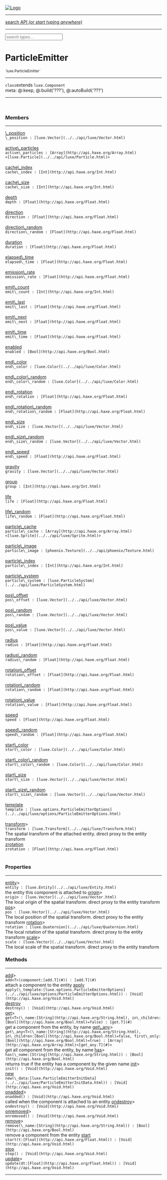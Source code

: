 
[![Logo](../../images/logo.png)](../../api/index.html)

<hr/>
<a href="#" id="search_bar" onclick="return;"><div> search API <em>(or start typing anywhere)</em> </div></a>
<hr/>

<script src="../../js/omnibar.js"> </script>
<link rel="stylesheet" type="text/css" href="../../css/omnibar.css" media="all">

<div id="omnibar"> <a href="#" onclick="return" id="omnibar_close"></a> <input id="omnibar_text" type="text" placeholder="search types..."></input></div>
<script  id="typelist" data-relpath="../../" data-types="Luxe,luxe.AppConfig,luxe.Audio,luxe.Camera,luxe.Circle,luxe.Color,luxe.ColorHSL,luxe.ColorHSV,luxe.Component,luxe.Core,luxe.Cursor,luxe.Debug,luxe.Draw,luxe.EmitHandler,luxe.Emitter,luxe.Entity,luxe.Events,luxe.Game,luxe.GamepadEvent,luxe.GamepadEventType,luxe.ID,luxe.Input,luxe.InputEvent,luxe.InputType,luxe.InteractState,luxe.Key,luxe.KeyEvent,luxe.Log,luxe.Matrix,luxe.Mesh,luxe.ModState,luxe.MouseButton,luxe.MouseEvent,luxe.NineSlice,luxe.Objects,luxe.Parcel,luxe.ParcelProgress,luxe.Particle,luxe.ParticleEmitter,luxe.ParticleEmitterInitData,luxe.ParticleSystem,luxe.Physics,luxe.PhysicsEngine,luxe.ProjectionType,luxe.Quaternion,luxe.Rectangle,luxe.Scan,luxe.Scene,luxe.Screen,luxe.SizeMode,luxe.Sound,luxe.Sprite,luxe.State,luxe.States,luxe.Text,luxe.TextAlign,luxe.TextEvent,luxe.TextEventType,luxe.Timer,luxe.TouchEvent,luxe.Transform,luxe.Vec,luxe.Vector,luxe.Visual,luxe._Core.CoreThreadRequest,luxe._Core.LoadShaderInfo,luxe._Core.LoadTextureInfo,luxe._Emitter.EmitNode,luxe._Events.EventConnection,luxe._Events.EventObject,luxe._NineSlice.Slice,luxe._Parcel.FontInfo,luxe._Parcel.ShaderInfo,luxe._Parcel.SoundInfo,luxe.collision.Collision,luxe.collision.CollisionData,luxe.collision.ShapeDrawer,luxe.collision.ShapeDrawerLuxe,luxe.collision.shapes.Circle,luxe.collision.shapes.Polygon,luxe.collision.shapes.Shape,luxe.components.Components,luxe.components.cameras.FlyCamera,luxe.components.render.MeshComponent,luxe.components.sprite.SpriteAnimation,luxe.components.sprite.SpriteAnimationData,luxe.components.sprite.SpriteAnimationEventData,luxe.components.sprite.SpriteAnimationFrame,luxe.components.sprite.SpriteAnimationFrameEvent,luxe.components.sprite.SpriteAnimationFrameSource,luxe.components.sprite.SpriteAnimationType,luxe.debug.BatcherDebugView,luxe.debug.DebugInspectorOptions,luxe.debug.DebugView,luxe.debug.Inspector,luxe.debug.ProfilerDebugView,luxe.debug.RenderStats,luxe.debug.StatsDebugView,luxe.debug.TraceDebugView,luxe.debug._ProfilerDebugView.ProfilerBar,luxe.debug._ProfilerDebugView.ProfilerValue,luxe.importers.obj.Data,luxe.importers.obj.Normal,luxe.importers.obj.Reader,luxe.importers.obj.UV,luxe.importers.obj.Vector,luxe.importers.obj.Vertex,luxe.importers.texturepacker.TexturePackerData,luxe.importers.texturepacker.TexturePackerFrame,luxe.importers.texturepacker.TexturePackerJSON,luxe.importers.texturepacker.TexturePackerJSONType,luxe.importers.texturepacker.TexturePackerMeta,luxe.importers.texturepacker.TexturePackerRect,luxe.importers.texturepacker.TexturePackerSize,luxe.importers.texturepacker.TexturePackerSpriteAnimation,luxe.macros.BuildVersion,luxe.macros.ComponentRules,luxe.macros.EntityRules,luxe.options.BatcherOptions,luxe.options.CameraOptions,luxe.options.CircleGeometryOptions,luxe.options.ColorOptions,luxe.options.ComponentOptions,luxe.options.DrawArcOptions,luxe.options.DrawBoxOptions,luxe.options.DrawCircleOptions,luxe.options.DrawLineOptions,luxe.options.DrawNgonOptions,luxe.options.DrawPlaneOptions,luxe.options.DrawRectangleOptions,luxe.options.DrawRingOptions,luxe.options.DrawTextureOptions,luxe.options.EntityOptions,luxe.options.FontOptions,luxe.options.GeometryOptions,luxe.options.LineGeometryOptions,luxe.options.LuxeCameraOptions,luxe.options.MeshOptions,luxe.options.NineSliceOptions,luxe.options.ParcelOptions,luxe.options.ParcelProgressOptions,luxe.options.ParticleEmitterOptions,luxe.options.ParticleOptions,luxe.options.PlaneGeometryOptions,luxe.options.QuadGeometryOptions,luxe.options.RectangleGeometryOptions,luxe.options.ResourceOptions,luxe.options.SpriteOptions,luxe.options.StateOptions,luxe.options.StatesOptions,luxe.options.TextureOptions,luxe.options.TileLayerOptions,luxe.options.TileOptions,luxe.options.TilemapOptions,luxe.options.TilemapVisualOptions,luxe.options.TilesetOptions,luxe.options.VisualOptions,luxe.options._DrawOptions.DrawOptions,luxe.resource.DataResource,luxe.resource.JSONResource,luxe.resource.Resource,luxe.resource.ResourceManager,luxe.resource.ResourceStats,luxe.resource.ResourceType,luxe.resource.SoundResource,luxe.resource.TextResource,luxe.structural.BST,luxe.structural.BSTNode,luxe.structural.BSTTraverseMethod,luxe.structural.Bag,luxe.structural.BalancedBST,luxe.structural.BalancedBSTNode,luxe.structural.BalancedBSTTraverseMethod,luxe.structural.Heap,luxe.structural.Pool,luxe.structural.Stack,luxe.structural.StackNode,luxe.structural._Bag.BagNode,luxe.tilemaps.Isometric,luxe.tilemaps.IsometricVisuals,luxe.tilemaps.Ortho,luxe.tilemaps.OrthoVisuals,luxe.tilemaps.Tile,luxe.tilemaps.TileArray,luxe.tilemaps.TileLayer,luxe.tilemaps.TileOffset,luxe.tilemaps.TiledMap,luxe.tilemaps.TiledMapOptions,luxe.tilemaps.Tilemap,luxe.tilemaps.TilemapOrientation,luxe.tilemaps.TilemapVisuals,luxe.tilemaps.TilemapVisualsLayerGeometry,luxe.tilemaps.Tileset,luxe.tilemaps.tiled.TiledLayer,luxe.tilemaps.tiled.TiledMapData,luxe.tilemaps.tiled.TiledObject,luxe.tilemaps.tiled.TiledObjectGroup,luxe.tilemaps.tiled.TiledObjectType,luxe.tilemaps.tiled.TiledPolyObject,luxe.tilemaps.tiled.TiledPropertyTile,luxe.tilemaps.tiled.TiledTile,luxe.tilemaps.tiled.TiledTileset,luxe.tween.Actuate,luxe.tween.BezierPath,luxe.tween.ComponentPath,luxe.tween.IComponentPath,luxe.tween.LinearPath,luxe.tween.MotionPath,luxe.tween.ObjectHash,luxe.tween.RotationPath,luxe.tween._Actuate.TweenTimer,luxe.tween.actuators.GenericActuator,luxe.tween.actuators.IGenericActuator,luxe.tween.actuators.MethodActuator,luxe.tween.actuators.MotionPathActuator,luxe.tween.actuators.PropertyDetails,luxe.tween.actuators.PropertyPathDetails,luxe.tween.actuators.SimpleActuator,luxe.tween.easing.Back,luxe.tween.easing.BackEaseIn,luxe.tween.easing.BackEaseInOut,luxe.tween.easing.BackEaseOut,luxe.tween.easing.Bounce,luxe.tween.easing.BounceEaseIn,luxe.tween.easing.BounceEaseInOut,luxe.tween.easing.BounceEaseOut,luxe.tween.easing.Cubic,luxe.tween.easing.CubicEaseIn,luxe.tween.easing.CubicEaseInOut,luxe.tween.easing.CubicEaseOut,luxe.tween.easing.Elastic,luxe.tween.easing.ElasticEaseIn,luxe.tween.easing.ElasticEaseInOut,luxe.tween.easing.ElasticEaseOut,luxe.tween.easing.Expo,luxe.tween.easing.ExpoEaseIn,luxe.tween.easing.ExpoEaseInOut,luxe.tween.easing.ExpoEaseOut,luxe.tween.easing.IEasing,luxe.tween.easing.Linear,luxe.tween.easing.LinearEaseNone,luxe.tween.easing.Quad,luxe.tween.easing.QuadEaseIn,luxe.tween.easing.QuadEaseInOut,luxe.tween.easing.QuadEaseOut,luxe.tween.easing.Quart,luxe.tween.easing.QuartEaseIn,luxe.tween.easing.QuartEaseInOut,luxe.tween.easing.QuartEaseOut,luxe.tween.easing.Quint,luxe.tween.easing.QuintEaseIn,luxe.tween.easing.QuintEaseInOut,luxe.tween.easing.QuintEaseOut,luxe.tween.easing.Sine,luxe.tween.easing.SineEaseIn,luxe.tween.easing.SineEaseInOut,luxe.tween.easing.SineEaseOut,luxe.utils.GeometryUtils,luxe.utils.JSON,luxe.utils.Maths,luxe.utils.UUID,luxe.utils.Utils,luxe.utils._UUID.Rule30,luxe.utils.json.JSONDecoder,luxe.utils.json.JSONEncoder,luxe.utils.json.JSONParseError,luxe.utils.json.JSONToken,luxe.utils.json.JSONTokenType,luxe.utils.json.JSONTokenizer,phoenix.BatchGroup,phoenix.BatchState,phoenix.Batcher,phoenix.BatcherKey,phoenix.BitmapFont,phoenix.BlendMode,phoenix.Camera,phoenix.Character,phoenix.Circle,phoenix.ClampType,phoenix.Color,phoenix.ColorHSL,phoenix.ColorHSV,phoenix.DualQuaternion,phoenix.FilterType,phoenix.KerningKey,phoenix.KeyValuePair,phoenix.Matrix,phoenix.MatrixTransform,phoenix.PageInfo,phoenix.PrimitiveType,phoenix.ProjectionType,phoenix.Quaternion,phoenix.Ray,phoenix.Rectangle,phoenix.RenderPass,phoenix.RenderPath,phoenix.RenderState,phoenix.RenderTexture,phoenix.Renderer,phoenix.RendererStats,phoenix.Shader,phoenix.Spatial,phoenix.TextAlign,phoenix.Texture,phoenix.Transform,phoenix.UniformValue,phoenix.UniformValueType,phoenix.Vec,phoenix.Vector,phoenix._Vector.Vec_Impl_,phoenix.geometry.ArcGeometry,phoenix.geometry.CircleGeometry,phoenix.geometry.ComplexGeometry,phoenix.geometry.ComplexQuad,phoenix.geometry.CompositeGeometry,phoenix.geometry.Geometry,phoenix.geometry.GeometryKey,phoenix.geometry.GeometryState,phoenix.geometry.LineGeometry,phoenix.geometry.PlaneGeometry,phoenix.geometry.QuadGeometry,phoenix.geometry.RectangleGeometry,phoenix.geometry.RingGeometry,phoenix.geometry.TextGeometry,phoenix.geometry.TextureCoord,phoenix.geometry.TextureCoordSet,phoenix.geometry.Vertex,phoenix.utils.Rendering"></script>


<h1>ParticleEmitter</h1>
<small>`luxe.ParticleEmitter`</small>



<hr/>

`class`extends <code><span>luxe.Component</span></code><br/><span class="meta">
meta: @:keep, @:build(&#x27;???&#x27;), @:autoBuild(&#x27;???&#x27;)</span>

<hr/>


&nbsp;
&nbsp;




<h3>Members</h3> <hr/><span class="member apipage">
                <a name="_position"><a class="lift" href="#_position">\_position</a></a><div class="clear"></div>
                <code class="signature apipage">\_position : [luxe.Vector](../../api/luxe/Vector.html)</code><br/></span>
            <span class="small_desc_flat"></span><br/><span class="member apipage">
                <a name="active_particles"><a class="lift" href="#active_particles">active\_particles</a></a><div class="clear"></div>
                <code class="signature apipage">active\_particles : [Array](http://api.haxe.org/Array.html)&lt;[luxe.Particle](../../api/luxe/Particle.html)&gt;</code><br/></span>
            <span class="small_desc_flat"></span><br/><span class="member apipage">
                <a name="cache_index"><a class="lift" href="#cache_index">cache\_index</a></a><div class="clear"></div>
                <code class="signature apipage">cache\_index : [Int](http://api.haxe.org/Int.html)</code><br/></span>
            <span class="small_desc_flat"></span><br/><span class="member apipage">
                <a name="cache_size"><a class="lift" href="#cache_size">cache\_size</a></a><div class="clear"></div>
                <code class="signature apipage">cache\_size : [Int](http://api.haxe.org/Int.html)</code><br/></span>
            <span class="small_desc_flat"></span><br/><span class="member apipage">
                <a name="depth"><a class="lift" href="#depth">depth</a></a><div class="clear"></div>
                <code class="signature apipage">depth : [Float](http://api.haxe.org/Float.html)</code><br/></span>
            <span class="small_desc_flat"></span><br/><span class="member apipage">
                <a name="direction"><a class="lift" href="#direction">direction</a></a><div class="clear"></div>
                <code class="signature apipage">direction : [Float](http://api.haxe.org/Float.html)</code><br/></span>
            <span class="small_desc_flat"></span><br/><span class="member apipage">
                <a name="direction_random"><a class="lift" href="#direction_random">direction\_random</a></a><div class="clear"></div>
                <code class="signature apipage">direction\_random : [Float](http://api.haxe.org/Float.html)</code><br/></span>
            <span class="small_desc_flat"></span><br/><span class="member apipage">
                <a name="duration"><a class="lift" href="#duration">duration</a></a><div class="clear"></div>
                <code class="signature apipage">duration : [Float](http://api.haxe.org/Float.html)</code><br/></span>
            <span class="small_desc_flat"></span><br/><span class="member apipage">
                <a name="elapsed_time"><a class="lift" href="#elapsed_time">elapsed\_time</a></a><div class="clear"></div>
                <code class="signature apipage">elapsed\_time : [Float](http://api.haxe.org/Float.html)</code><br/></span>
            <span class="small_desc_flat"></span><br/><span class="member apipage">
                <a name="emission_rate"><a class="lift" href="#emission_rate">emission\_rate</a></a><div class="clear"></div>
                <code class="signature apipage">emission\_rate : [Float](http://api.haxe.org/Float.html)</code><br/></span>
            <span class="small_desc_flat"></span><br/><span class="member apipage">
                <a name="emit_count"><a class="lift" href="#emit_count">emit\_count</a></a><div class="clear"></div>
                <code class="signature apipage">emit\_count : [Int](http://api.haxe.org/Int.html)</code><br/></span>
            <span class="small_desc_flat"></span><br/><span class="member apipage">
                <a name="emit_last"><a class="lift" href="#emit_last">emit\_last</a></a><div class="clear"></div>
                <code class="signature apipage">emit\_last : [Float](http://api.haxe.org/Float.html)</code><br/></span>
            <span class="small_desc_flat"></span><br/><span class="member apipage">
                <a name="emit_next"><a class="lift" href="#emit_next">emit\_next</a></a><div class="clear"></div>
                <code class="signature apipage">emit\_next : [Float](http://api.haxe.org/Float.html)</code><br/></span>
            <span class="small_desc_flat"></span><br/><span class="member apipage">
                <a name="emit_time"><a class="lift" href="#emit_time">emit\_time</a></a><div class="clear"></div>
                <code class="signature apipage">emit\_time : [Float](http://api.haxe.org/Float.html)</code><br/></span>
            <span class="small_desc_flat"></span><br/><span class="member apipage">
                <a name="enabled"><a class="lift" href="#enabled">enabled</a></a><div class="clear"></div>
                <code class="signature apipage">enabled : [Bool](http://api.haxe.org/Bool.html)</code><br/></span>
            <span class="small_desc_flat"></span><br/><span class="member apipage">
                <a name="end_color"><a class="lift" href="#end_color">end\_color</a></a><div class="clear"></div>
                <code class="signature apipage">end\_color : [luxe.Color](../../api/luxe/Color.html)</code><br/></span>
            <span class="small_desc_flat"></span><br/><span class="member apipage">
                <a name="end_color_random"><a class="lift" href="#end_color_random">end\_color\_random</a></a><div class="clear"></div>
                <code class="signature apipage">end\_color\_random : [luxe.Color](../../api/luxe/Color.html)</code><br/></span>
            <span class="small_desc_flat"></span><br/><span class="member apipage">
                <a name="end_rotation"><a class="lift" href="#end_rotation">end\_rotation</a></a><div class="clear"></div>
                <code class="signature apipage">end\_rotation : [Float](http://api.haxe.org/Float.html)</code><br/></span>
            <span class="small_desc_flat"></span><br/><span class="member apipage">
                <a name="end_rotation_random"><a class="lift" href="#end_rotation_random">end\_rotation\_random</a></a><div class="clear"></div>
                <code class="signature apipage">end\_rotation\_random : [Float](http://api.haxe.org/Float.html)</code><br/></span>
            <span class="small_desc_flat"></span><br/><span class="member apipage">
                <a name="end_size"><a class="lift" href="#end_size">end\_size</a></a><div class="clear"></div>
                <code class="signature apipage">end\_size : [luxe.Vector](../../api/luxe/Vector.html)</code><br/></span>
            <span class="small_desc_flat"></span><br/><span class="member apipage">
                <a name="end_size_random"><a class="lift" href="#end_size_random">end\_size\_random</a></a><div class="clear"></div>
                <code class="signature apipage">end\_size\_random : [luxe.Vector](../../api/luxe/Vector.html)</code><br/></span>
            <span class="small_desc_flat"></span><br/><span class="member apipage">
                <a name="end_speed"><a class="lift" href="#end_speed">end\_speed</a></a><div class="clear"></div>
                <code class="signature apipage">end\_speed : [Float](http://api.haxe.org/Float.html)</code><br/></span>
            <span class="small_desc_flat"></span><br/><span class="member apipage">
                <a name="gravity"><a class="lift" href="#gravity">gravity</a></a><div class="clear"></div>
                <code class="signature apipage">gravity : [luxe.Vector](../../api/luxe/Vector.html)</code><br/></span>
            <span class="small_desc_flat"></span><br/><span class="member apipage">
                <a name="group"><a class="lift" href="#group">group</a></a><div class="clear"></div>
                <code class="signature apipage">group : [Int](http://api.haxe.org/Int.html)</code><br/></span>
            <span class="small_desc_flat"></span><br/><span class="member apipage">
                <a name="life"><a class="lift" href="#life">life</a></a><div class="clear"></div>
                <code class="signature apipage">life : [Float](http://api.haxe.org/Float.html)</code><br/></span>
            <span class="small_desc_flat"></span><br/><span class="member apipage">
                <a name="life_random"><a class="lift" href="#life_random">life\_random</a></a><div class="clear"></div>
                <code class="signature apipage">life\_random : [Float](http://api.haxe.org/Float.html)</code><br/></span>
            <span class="small_desc_flat"></span><br/><span class="member apipage">
                <a name="particle_cache"><a class="lift" href="#particle_cache">particle\_cache</a></a><div class="clear"></div>
                <code class="signature apipage">particle\_cache : [Array](http://api.haxe.org/Array.html)&lt;[luxe.Sprite](../../api/luxe/Sprite.html)&gt;</code><br/></span>
            <span class="small_desc_flat"></span><br/><span class="member apipage">
                <a name="particle_image"><a class="lift" href="#particle_image">particle\_image</a></a><div class="clear"></div>
                <code class="signature apipage">particle\_image : [phoenix.Texture](../../api/phoenix/Texture.html)</code><br/></span>
            <span class="small_desc_flat"></span><br/><span class="member apipage">
                <a name="particle_index"><a class="lift" href="#particle_index">particle\_index</a></a><div class="clear"></div>
                <code class="signature apipage">particle\_index : [Int](http://api.haxe.org/Int.html)</code><br/></span>
            <span class="small_desc_flat"></span><br/><span class="member apipage">
                <a name="particle_system"><a class="lift" href="#particle_system">particle\_system</a></a><div class="clear"></div>
                <code class="signature apipage">particle\_system : [luxe.ParticleSystem](../../api/luxe/ParticleSystem.html)</code><br/></span>
            <span class="small_desc_flat"></span><br/><span class="member apipage">
                <a name="pos_offset"><a class="lift" href="#pos_offset">pos\_offset</a></a><div class="clear"></div>
                <code class="signature apipage">pos\_offset : [luxe.Vector](../../api/luxe/Vector.html)</code><br/></span>
            <span class="small_desc_flat"></span><br/><span class="member apipage">
                <a name="pos_random"><a class="lift" href="#pos_random">pos\_random</a></a><div class="clear"></div>
                <code class="signature apipage">pos\_random : [luxe.Vector](../../api/luxe/Vector.html)</code><br/></span>
            <span class="small_desc_flat"></span><br/><span class="member apipage">
                <a name="pos_value"><a class="lift" href="#pos_value">pos\_value</a></a><div class="clear"></div>
                <code class="signature apipage">pos\_value : [luxe.Vector](../../api/luxe/Vector.html)</code><br/></span>
            <span class="small_desc_flat"></span><br/><span class="member apipage">
                <a name="radius"><a class="lift" href="#radius">radius</a></a><div class="clear"></div>
                <code class="signature apipage">radius : [Float](http://api.haxe.org/Float.html)</code><br/></span>
            <span class="small_desc_flat"></span><br/><span class="member apipage">
                <a name="radius_random"><a class="lift" href="#radius_random">radius\_random</a></a><div class="clear"></div>
                <code class="signature apipage">radius\_random : [Float](http://api.haxe.org/Float.html)</code><br/></span>
            <span class="small_desc_flat"></span><br/><span class="member apipage">
                <a name="rotation_offset"><a class="lift" href="#rotation_offset">rotation\_offset</a></a><div class="clear"></div>
                <code class="signature apipage">rotation\_offset : [Float](http://api.haxe.org/Float.html)</code><br/></span>
            <span class="small_desc_flat"></span><br/><span class="member apipage">
                <a name="rotation_random"><a class="lift" href="#rotation_random">rotation\_random</a></a><div class="clear"></div>
                <code class="signature apipage">rotation\_random : [Float](http://api.haxe.org/Float.html)</code><br/></span>
            <span class="small_desc_flat"></span><br/><span class="member apipage">
                <a name="rotation_value"><a class="lift" href="#rotation_value">rotation\_value</a></a><div class="clear"></div>
                <code class="signature apipage">rotation\_value : [Float](http://api.haxe.org/Float.html)</code><br/></span>
            <span class="small_desc_flat"></span><br/><span class="member apipage">
                <a name="speed"><a class="lift" href="#speed">speed</a></a><div class="clear"></div>
                <code class="signature apipage">speed : [Float](http://api.haxe.org/Float.html)</code><br/></span>
            <span class="small_desc_flat"></span><br/><span class="member apipage">
                <a name="speed_random"><a class="lift" href="#speed_random">speed\_random</a></a><div class="clear"></div>
                <code class="signature apipage">speed\_random : [Float](http://api.haxe.org/Float.html)</code><br/></span>
            <span class="small_desc_flat"></span><br/><span class="member apipage">
                <a name="start_color"><a class="lift" href="#start_color">start\_color</a></a><div class="clear"></div>
                <code class="signature apipage">start\_color : [luxe.Color](../../api/luxe/Color.html)</code><br/></span>
            <span class="small_desc_flat"></span><br/><span class="member apipage">
                <a name="start_color_random"><a class="lift" href="#start_color_random">start\_color\_random</a></a><div class="clear"></div>
                <code class="signature apipage">start\_color\_random : [luxe.Color](../../api/luxe/Color.html)</code><br/></span>
            <span class="small_desc_flat"></span><br/><span class="member apipage">
                <a name="start_size"><a class="lift" href="#start_size">start\_size</a></a><div class="clear"></div>
                <code class="signature apipage">start\_size : [luxe.Vector](../../api/luxe/Vector.html)</code><br/></span>
            <span class="small_desc_flat"></span><br/><span class="member apipage">
                <a name="start_size_random"><a class="lift" href="#start_size_random">start\_size\_random</a></a><div class="clear"></div>
                <code class="signature apipage">start\_size\_random : [luxe.Vector](../../api/luxe/Vector.html)</code><br/></span>
            <span class="small_desc_flat"></span><br/><span class="member apipage">
                <a name="template"><a class="lift" href="#template">template</a></a><div class="clear"></div>
                <code class="signature apipage">template : [luxe.options.ParticleEmitterOptions](../../api/luxe/options/ParticleEmitterOptions.html)</code><br/></span>
            <span class="small_desc_flat"></span><br/><span class="member apipage">
                <a name="transform"><a class="lift" href="#transform">transform</a></a><a data-tooltip="inherited from <a href='../../api/luxe/Component.html#transform'>luxe.Component</a>" class="tooltip inherited">&gt;</a><div class="clear"></div>
                <code class="signature apipage">transform : [luxe.Transform](../../api/luxe/Transform.html)</code><br/></span>
            <span class="small_desc_flat">The spatial transform of the attached entity. direct proxy to the entity transform</span><br/><span class="member apipage">
                <a name="zrotation"><a class="lift" href="#zrotation">zrotation</a></a><div class="clear"></div>
                <code class="signature apipage">zrotation : [Float](http://api.haxe.org/Float.html)</code><br/></span>
            <span class="small_desc_flat"></span><br/>

<h3>Properties</h3> <hr/><span class="member apipage">
                <a name="entity"><a class="lift" href="#entity">entity</a></a><a data-tooltip="inherited from <a href='../../api/luxe/Component.html#entity'>luxe.Component</a>" class="tooltip inherited">&gt;</a><div class="clear"></div>
                <code class="signature apipage">entity : [luxe.Entity](../../api/luxe/Entity.html)</code><br/></span>
            <span class="small_desc_flat">the entity this component is attached to</span><span class="member apipage">
                <a name="origin"><a class="lift" href="#origin">origin</a></a><a data-tooltip="inherited from <a href='../../api/luxe/Component.html#origin'>luxe.Component</a>" class="tooltip inherited">&gt;</a><div class="clear"></div>
                <code class="signature apipage">origin : [luxe.Vector](../../api/luxe/Vector.html)</code><br/></span>
            <span class="small_desc_flat">The local origin of the spatial transform. direct proxy to the entity transform</span><span class="member apipage">
                <a name="pos"><a class="lift" href="#pos">pos</a></a><a data-tooltip="inherited from <a href='../../api/luxe/Component.html#pos'>luxe.Component</a>" class="tooltip inherited">&gt;</a><div class="clear"></div>
                <code class="signature apipage">pos : [luxe.Vector](../../api/luxe/Vector.html)</code><br/></span>
            <span class="small_desc_flat">The local position of the spatial transform. direct proxy to the entity transform</span><span class="member apipage">
                <a name="rotation"><a class="lift" href="#rotation">rotation</a></a><a data-tooltip="inherited from <a href='../../api/luxe/Component.html#rotation'>luxe.Component</a>" class="tooltip inherited">&gt;</a><div class="clear"></div>
                <code class="signature apipage">rotation : [luxe.Quaternion](../../api/luxe/Quaternion.html)</code><br/></span>
            <span class="small_desc_flat">The local rotation of the spatial transform. direct proxy to the entity transform</span><span class="member apipage">
                <a name="scale"><a class="lift" href="#scale">scale</a></a><a data-tooltip="inherited from <a href='../../api/luxe/Component.html#scale'>luxe.Component</a>" class="tooltip inherited">&gt;</a><div class="clear"></div>
                <code class="signature apipage">scale : [luxe.Vector](../../api/luxe/Vector.html)</code><br/></span>
            <span class="small_desc_flat">The local scale of the spatial transform. direct proxy to the entity transform</span>

<h3>Methods</h3> <hr/><span class="method apipage">
            <a name="add"><a class="lift" href="#add">add</a></a><a data-tooltip="inherited from <a href='../../api/luxe/Component.html#add'>luxe.Component</a>" class="tooltip inherited">&gt;</a><div class="clear"></div>
            <code class="signature apipage">add&lt;T&gt;(component:[add.T](#)<span></span>) : [add.T](#)</code><br/><span class="small_desc_flat">attach a component to the entity</span>


</span>
<span class="method apipage">
            <a name="apply"><a class="lift" href="#apply">apply</a></a><div class="clear"></div>
            <code class="signature apipage">apply(\_template:[luxe.options.ParticleEmitterOptions](../../api/luxe/options/ParticleEmitterOptions.html)<span></span>) : [Void](http://api.haxe.org/Void.html)</code><br/><span class="small_desc_flat"></span>


</span>
<span class="method apipage">
            <a name="destroy"><a class="lift" href="#destroy">destroy</a></a><div class="clear"></div>
            <code class="signature apipage">destroy() : [Void](http://api.haxe.org/Void.html)</code><br/><span class="small_desc_flat"></span>


</span>
<span class="method apipage">
            <a name="get"><a class="lift" href="#get">get</a></a><a data-tooltip="inherited from <a href='../../api/luxe/Component.html#get'>luxe.Component</a>" class="tooltip inherited">&gt;</a><div class="clear"></div>
            <code class="signature apipage">get&lt;T&gt;(\_name:[String](http://api.haxe.org/String.html)<span></span>, in\_children:[Bool](http://api.haxe.org/Bool.html)<span>=false</span>) : [get.T](#)</code><br/><span class="small_desc_flat">get a component from the entity, by name</span>


</span>
<span class="method apipage">
            <a name="get_any"><a class="lift" href="#get_any">get\_any</a></a><a data-tooltip="inherited from <a href='../../api/luxe/Component.html#get\_any'>luxe.Component</a>" class="tooltip inherited">&gt;</a><div class="clear"></div>
            <code class="signature apipage">get\_any&lt;T&gt;(\_name:[String](http://api.haxe.org/String.html)<span></span>, in\_children:[Bool](http://api.haxe.org/Bool.html)<span>=false</span>, first\_only:[Bool](http://api.haxe.org/Bool.html)<span>=true</span>) : [Array](http://api.haxe.org/Array.html)&lt;[get_any.T](#)&gt;</code><br/><span class="small_desc_flat">get all component from the entity, by name</span>


</span>
<span class="method apipage">
            <a name="has"><a class="lift" href="#has">has</a></a><a data-tooltip="inherited from <a href='../../api/luxe/Component.html#has'>luxe.Component</a>" class="tooltip inherited">&gt;</a><div class="clear"></div>
            <code class="signature apipage">has(\_name:[String](http://api.haxe.org/String.html)<span></span>) : [Bool](http://api.haxe.org/Bool.html)</code><br/><span class="small_desc_flat">returns true if the entity has a component by the given name</span>


</span>
<span class="method apipage">
            <a name="init"><a class="lift" href="#init">init</a></a><a data-tooltip="inherited from <a href='../../api/luxe/Component.html#init'>luxe.Component</a>" class="tooltip inherited">&gt;</a><div class="clear"></div>
            <code class="signature apipage">init() : [Void](http://api.haxe.org/Void.html)</code><br/><span class="small_desc_flat"></span>


</span>
<span class="method apipage">
            <a name="new"><a class="lift" href="#new">new</a></a><div class="clear"></div>
            <code class="signature apipage">new(\_data:[luxe.ParticleEmitterInitData](../../api/luxe/ParticleEmitterInitData.html)<span></span>) : [Void](http://api.haxe.org/Void.html)</code><br/><span class="small_desc_flat"></span>


</span>
<span class="method apipage">
            <a name="onadded"><a class="lift" href="#onadded">onadded</a></a><a data-tooltip="inherited from <a href='../../api/luxe/Component.html#onadded'>luxe.Component</a>" class="tooltip inherited">&gt;</a><div class="clear"></div>
            <code class="signature apipage">onadded() : [Void](http://api.haxe.org/Void.html)</code><br/><span class="small_desc_flat">called when the component is attached to an entity</span>


</span>
<span class="method apipage">
            <a name="ondestroy"><a class="lift" href="#ondestroy">ondestroy</a></a><a data-tooltip="inherited from <a href='../../api/luxe/Component.html#ondestroy'>luxe.Component</a>" class="tooltip inherited">&gt;</a><div class="clear"></div>
            <code class="signature apipage">ondestroy() : [Void](http://api.haxe.org/Void.html)</code><br/><span class="small_desc_flat"></span>


</span>
<span class="method apipage">
            <a name="onremoved"><a class="lift" href="#onremoved">onremoved</a></a><a data-tooltip="inherited from <a href='../../api/luxe/Component.html#onremoved'>luxe.Component</a>" class="tooltip inherited">&gt;</a><div class="clear"></div>
            <code class="signature apipage">onremoved() : [Void](http://api.haxe.org/Void.html)</code><br/><span class="small_desc_flat"></span>


</span>
<span class="method apipage">
            <a name="remove"><a class="lift" href="#remove">remove</a></a><a data-tooltip="inherited from <a href='../../api/luxe/Component.html#remove'>luxe.Component</a>" class="tooltip inherited">&gt;</a><div class="clear"></div>
            <code class="signature apipage">remove(\_name:[String](http://api.haxe.org/String.html)<span></span>) : [Bool](http://api.haxe.org/Bool.html)</code><br/><span class="small_desc_flat">remove a component from the entity</span>


</span>
<span class="method apipage">
            <a name="start"><a class="lift" href="#start">start</a></a><div class="clear"></div>
            <code class="signature apipage">start(t:[Float](http://api.haxe.org/Float.html)<span></span>) : [Void](http://api.haxe.org/Void.html)</code><br/><span class="small_desc_flat"></span>


</span>
<span class="method apipage">
            <a name="stop"><a class="lift" href="#stop">stop</a></a><div class="clear"></div>
            <code class="signature apipage">stop() : [Void](http://api.haxe.org/Void.html)</code><br/><span class="small_desc_flat"></span>


</span>
<span class="method apipage">
            <a name="update"><a class="lift" href="#update">update</a></a><a data-tooltip="inherited from <a href='../../api/luxe/Component.html#update'>luxe.Component</a>" class="tooltip inherited">&gt;</a><div class="clear"></div>
            <code class="signature apipage">update(dt:[Float](http://api.haxe.org/Float.html)<span></span>) : [Void](http://api.haxe.org/Void.html)</code><br/><span class="small_desc_flat"></span>


</span>



<hr/>

&nbsp;
&nbsp;
&nbsp;
&nbsp;